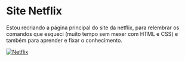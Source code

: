 # Site Netflix

Estou recriando a página principal do site da netflix, para relembrar os comandos que esqueci (muito tempo sem mexer com HTML e CSS) e também para aprender e fixar o conhecimento.

[![Netflix](https://img.shields.io/badge/Netflix-E50914?style=for-the-badge&logo=netflix&logoColor=white)](https://denielcarlson.github.io/Site-Netflix/)

